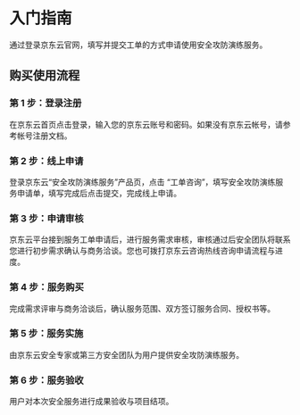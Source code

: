 # 入门指南
通过登录京东云官网，填写并提交工单的方式申请使用安全攻防演练服务。 

## 购买使用流程

### 第 1 步：登录注册
在京东云首页点击登录，输入您的京东云账号和密码。如果没有京东云帐号，请参考帐号注册文档。

### 第 2 步：线上申请
登录京东云“安全攻防演练服务”产品页，点击 “工单咨询”，填写安全攻防演练服务申请单，填写完成后点击提交，完成线上申请。

### 第 3 步：申请审核
京东云平台接到服务工单申请后，进行服务需求审核，审核通过后安全团队将联系您进行初步需求确认与商务洽谈。您也可拨打京东云咨询热线咨询申请流程与进度。

### 第 4 步：服务购买
完成需求评审与商务洽谈后，确认服务范围、双方签订服务合同、授权书等。

### 第 5 步：服务实施
由京东云安全专家或第三方安全团队为用户提供安全攻防演练服务。

### 第 6 步：服务验收
用户对本次安全服务进行成果验收与项目结项。

